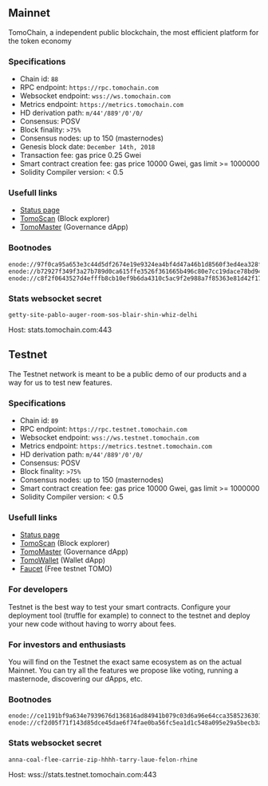 ## Mainnet

TomoChain, a independent public blockchain, the most efficient platform for the token economy

### Specifications

- Chain id: `88`
- RPC endpoint: `https://rpc.tomochain.com`
- Websocket endpoint: `wss://ws.tomochain.com`
- Metrics endpoint: `https://metrics.tomochain.com`
- HD derivation path: `m/44'/889'/0'/0/`
- Consensus: POSV
- Block finality: `>75%`
- Consensus nodes: up to 150 (masternodes)
- Genesis block date: `December 14th, 2018`
- Transaction fee: gas price 0.25 Gwei
- Smart contract creation fee: gas price 10000 Gwei, gas limit >= 1000000
- Solidity Compiler version: < 0.5

### Usefull links

- [Status page](https://stats.tomochain.com)
- [TomoScan](https://scan.tomochain.com) (Block explorer)
- [TomoMaster](https://master.tomochain.com) (Governance dApp)

### Bootnodes

```
enode://97f0ca95a653e3c44d5df2674e19e9324ea4bf4d47a46b1d8560f3ed4ea328f725acec3fcfcb37eb11706cf07da669e9688b091f1543f89b2425700a68bc8876@3.212.20.0:30301
enode://b72927f349f3a27b789d0ca615ffe3526f361665b496c80e7cc19dace78bd94785fdadc270054ab727dbb172d9e3113694600dd31b2558dd77ad85a869032dea@188.166.207.189:30301
enode://c8f2f0643527d4efffb8cb10ef9b6da4310c5ac9f2e988a7f85363e81d42f1793f64a9aa127dbaff56b1e8011f90fe9ff57fa02a36f73220da5ff81d8b8df351@104.248.98.60:30301
```

### Stats websocket secret

`getty-site-pablo-auger-room-sos-blair-shin-whiz-delhi`

Host: stats.tomochain.com:443

## Testnet

The Testnet network is meant to be a public demo of our products and a way for us to test new features.

### Specifications

- Chain id: `89`
- RPC endpoint: `https://rpc.testnet.tomochain.com`
- Websocket endpoint:  `wss://ws.testnet.tomochain.com`
- Metrics endpoint: `https://metrics.testnet.tomochain.com`
- HD derivation path: `m/44'/889'/0'/0/`
- Consensus: POSV
- Block finality: `>75%`
- Consensus nodes: up to 150 (masternodes)
- Smart contract creation fee: gas price 10000 Gwei, gas limit >= 1000000
- Solidity Compiler version: < 0.5

### Usefull links

- [Status page](https://stats.testnet.tomochain.com)
- [TomoScan](https://scan.testnet.tomochain.com) (Block explorer)
- [TomoMaster](https://master.testnet.tomochain.com) (Governance dApp)
- [TomoWallet](https://wallet.testnet.tomochain.com) (Wallet dApp)
- [Faucet](https://faucet.testnet.tomochain.com) (Free testnet TOMO)

### For developers

Testnet is the best way to test your smart contracts.
Configure your deployment tool (truffle for example) to connect to the testnet and deploy your new code without having to worry about fees.

### For investors and enthusiasts

You will find on the Testnet the exact same ecosystem as on the actual Mainnet.
You can try all the features we propose like voting, running a masternode, discovering our dApps, etc.

### Bootnodes

```
enode://ce1191bf9a634e7939676d136816ad84941b079c03d6a96e64cca35852363012169055c6879c644e821dc236a01d0499a1b7ff39e9518dbc00da87c7f1898604@13.251.101.216:30301
enode://cf2d05f71f143d85dce45dae6f74fae0ba56fc5ea1d1c548a095e29a5becb3a1fb93eb33e7b1dec43946dcfe608fd1495a02740af710bc615b90ad60fcc04d14@13.250.94.232:30301
```

### Stats websocket secret

`anna-coal-flee-carrie-zip-hhhh-tarry-laue-felon-rhine`

Host: wss://stats.testnet.tomochain.com:443

